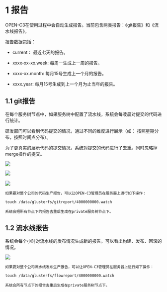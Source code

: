 # 1 报告

OPEN-C3在使用过程中会自动生成报告。当前包含两类报告：《git报告》和《流水线报告》。

报告数据包括：

* current： 最近七天的报告。

* xxxx-xx-xx.week: 每周一生成上一周的报告。

* xxxx-xx.month: 每月15号生成上一个月的报告。

* xxxx.year: 每月15号生成到上一个月为止当年的报告。

## 1.1 git报告

在每个服务树节点中，如果服务树中配置了流水线，系统会每凌晨对提交的代码进行统计。

研发部门可以看到代码提交的情况，通过不同的维度进行展示（如： 按照星期分布，按照时间点分布）。

为了更真实的展示代码的提交情况，系统对提交的代码进行了去重。同时忽略掉merge操作的提交。

![](/attachments/20250706234158_wps97.jpg)

![](/attachments/20250706234158_wps98.jpg) 

![](/attachments/20250706234158_wps99.jpg)

```
如果要对整个公司的代码生产报告，可以让OPEN-C3管理员在服务器上进行如下操作：

touch /data/glusterfs/gitreport/4000000000.watch

系统会把所有节点下的报告去重后生成在private服务树节点下。
```

## 1.2 流水线报告

系统会每个小时对流水线的发布情况生成新的报告。可以看出构建、发布、回滚的情况。

![](/attachments/20250706234158_wps100.jpg)

```
如果要对整个公司流水线发布生产报告，可以让OPEN-C3管理员在服务器上进行如下操作：

touch /data/glusterfs/flowreport/4000000000.watch

系统会所有节点下的报告去重后生成在private服务树节点下。
```